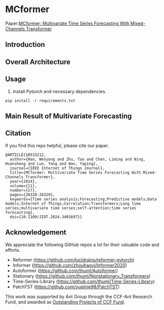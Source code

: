 # MCformer
Paper:[MCformer: Multivariate Time Series Forecasting With Mixed-Channels Transformer](https://arxiv.org/abs/2403.09223)

## Introduction


## Overall Architecture


## Usage 

1. Install Pytorch and necessary dependencies.

```
pip install -r requirements.txt
```

## Main Result of Multivariate Forecasting



## Citation

If you find this repo helpful, please cite our paper. 

```
@ARTICLE{10533212,
  author={Han, Wenyong and Zhu, Tao and Chen, Liming and Ning, Huansheng and Luo, Yang and Wan, Yaping},
  journal={IEEE Internet of Things Journal}, 
  title={MCformer: Multivariate Time Series Forecasting With Mixed-Channels Transformer}, 
  year={2024},
  volume={11},
  number={17},
  pages={28320-28329},
  keywords={Time series analysis;Forecasting;Predictive models;Data models;Internet of Things;Correlation;Transformers;Long time series;multivariate time series;self-attention;time series forecasting},
  doi={10.1109/JIOT.2024.3401697}}
```

## Acknowledgement

We appreciate the following GitHub repos a lot for their valuable code and efforts.
- Reformer (https://github.com/lucidrains/reformer-pytorch)
- Informer (https://github.com/zhouhaoyi/Informer2020)
- Autoformer (https://github.com/thuml/Autoformer)
- Stationary (https://github.com/thuml/Nonstationary_Transformers)
- Time-Series-Library (https://github.com/thuml/Time-Series-Library)
- PatchTST (https://github.com/yuqinie98/PatchTST)

This work was supported by Ant Group through the CCF-Ant Research Fund, and awarded as [Outstanding Projects of CCF Fund](https://mp.weixin.qq.com/s/PDLNbibZD3kqhcUoNejLfA).

